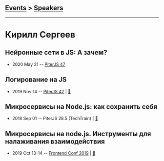## [Events](../README.md) > [Speakers](../speakers.md)
---

# Кирилл Сергеев

## Нейронные сети в JS: А зачем?
- 2020 May 21 -- [PiterJS 47](https://www.youtube.com/watch?v=pev6g_oysUs)    
## Логирование на JS
- 2019 Nov 14 -- [PiterJS 42](https://www.youtube.com/watch?v=HpQfpLaIK2E)  | [:notebook:](https://github.com/piterjs/slides/blob/master/meetup%3D42/speech%3Djs-logging.pdf)  
## Микросервисы на Node.js: как сохранить себя
- 2018 Sep 01 -- PiterJS 28.5 (TechTrain)  | [:notebook:](https://downloads.ctfassets.net/oxjq45e8ilak/2DWWeik3qMcYKqosM0kS6y/e0060cbb81188d8711f8c49a1032b94a/Kirill_Sergeev_Mikroservisi_na_Nodejs_kak_sohranit_sebya.pdf)  
## Микросервисы на node.js. Инструменты для налаживания взаимодействия
- 2019 Oct 13-14 -- [Frontend Conf 2019](https://www.youtube.com/watch?v=nNKe3KBwNok)  | [:notebook:](https://drive.google.com/file/d/1HeK4hZxhwaa4PA_G8Xv-noac6P3-px8k)  
